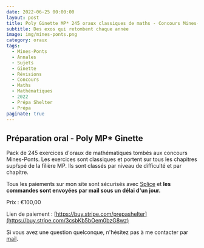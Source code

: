 ```yaml
---
date: 2022-06-25 00:00:00
layout: post
title: Poly Ginette MP* 245 oraux classiques de maths - Concours Mines-Ponts (Payant) 2022
subtitle: Des exos qui retombent chaque année
image: img/mines-ponts.png
category: oraux
tags:
  - Mines-Ponts
  - Annales
  - Sujets
  - Ginette
  - Révisions
  - Concours
  - Maths
  - Mathématiques
  - 2022
  - Prépa Shelter
  - Prépa
paginate: true
---
```


## Préparation oral - Poly MP* Ginette

Pack de 245 exercices d'oraux de mathématiques tombés aux concours Mines-Ponts. Les exercices sont classiques et portent sur tous les chapitres sup/spé de la filière MP. Ils sont classés par niveau de difficulté et par chapitre. 

Tous les paiements sur mon site sont sécurisés avec [Splice](https://www.stripe.com) et **les commandes sont envoyées par mail sous un délai d'un jour.**

Prix : €100,00

Lien de paiement : [https://buy.stripe.com/prepashelter](https://buy.stripe.com/3csbKb5bOem0bzG8wz)


Si vous avez une question quelconque, n'hésitez pas à me contacter par [mail](https://www.prepashelter.com/contact/).

